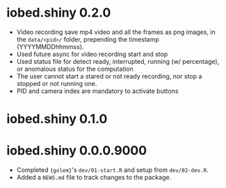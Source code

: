 # iobed.shiny 0.2.0

* Video recording save mp4 video and all the frames as png images, in the `data/<pid>/` folder, prepending the timestamp (YYYYMMDDhhmmss).
* Used future async for video recording start and stop
* Used status file for detect ready, interrupted, running (w/ percentage), or anomalous status for the computation
* The user cannot start a stared or not ready recording, nor stop a stopped or not running one.
* PID and camera index are mandatory to activate buttons

# iobed.shiny 0.1.0

# iobed.shiny 0.0.0.9000

* Completed `{golem}`'s `dev/01-start.R` and setup from `dev/02-dev.R`.
* Added a `NEWS.md` file to track changes to the package.
